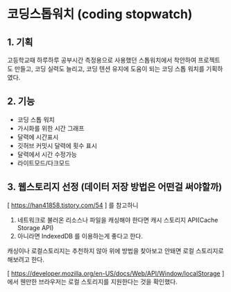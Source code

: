 # 코딩스톱워치 (coding stopwatch)

## 1. 기획

고등학교때 하루하루 공부시간 측정용으로 사용했던 스톱워치에서 착안하여 
프로젝트도 만들고, 코딩 실력도 늘리고, 코딩 텐션 유지에 도움이 되는 코딩 스톱 워치를 기획하였다.


## 2. 기능

- 코딩 스톱 워치
- 가시화를 위한 시간 그래프
- 달력에 시간표시
- 깃허브 커밋시 달력에 횟수 표시
- 달력에서 시간 수정가능
- 라이트모드/다크모드


## 3. 웹스토리지 선정 (데이터 저장 방법은 어떤걸 써야할까)

[ https://han41858.tistory.com/54 ] 를 참고하니

1. 네트워크로 불러온 리소스나 파일을 캐싱해야 한다면 캐시 스토리지 API(Cache Storage API)
2. 아니라면 IndexedDB 를 이용하는게 좋다고 한다.

캐싱이나 로컬스토리지는 추천하지 않아 위에 방법을 찾아보고 안돼면 로컬 스토리지로 해보려고 한다.

[ https://developer.mozilla.org/en-US/docs/Web/API/Window/localStorage ] 에서 웬만한 브라우저는 로컬 스토리지를 지원한다는 것을 확인했다.

